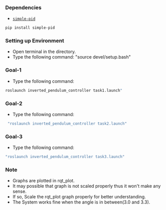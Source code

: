 ### Dependencies
- [`simple-pid`](https://pypi.org/project/simple-pid/)

```bash
pip install simple-pid
```

### Setting up Environment 
- Open terminal in the directory.
- Type the following command: "source devel/setup.bash"

### Goal-1

- Type the following command: 
```bash
roslaunch inverted_pendulum_controller task1.launch"
```

### Goal-2
- Type the following command:
```bash
 "roslaunch inverted_pendulum_controller task2.launch"
```

### Goal-3

- Type the following command: 
```bash
"roslaunch inverted_pendulum_controller task3.launch"
```


### Note
- Graphs are plotted in rqt_plot.
- It may possible that graph is not scaled properly thus it won't make any sense.
- If so, Scale the rqt_plot graph properly for better understanding.
- The System works fine when the angle is in between(3.0 and 3.3).
